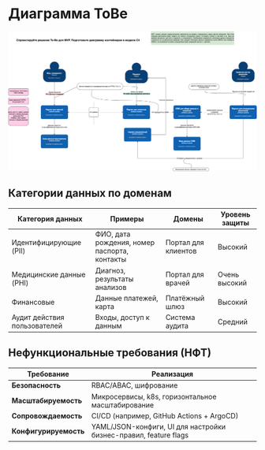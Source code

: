# Диаграмма ToBe

![](Medicamente.drawio.png)

## Категории данных по доменам

| Категория данных             | Примеры                                      | Домены              | Уровень защиты |
|------------------------------|----------------------------------------------|---------------------|----------------|
| Идентифицирующие (PII)       | ФИО, дата рождения, номер паспорта, контакты | Портал для клиентов | Высокий        |
| Медицинские данные (PHI)     | Диагноз, результаты анализов                 | Портал для врачей   | Очень высокий  |
| Финансовые                   | Данные платежей, карта                       | Платёжный шлюз      | Высокий        |
| Аудит действия пользователей | Входы, доступ к данным                       | Система аудита      | Средний        |


## Нефункциональные требования (НФТ)

| Требование            | Реализация                                                       |
|-----------------------|------------------------------------------------------------------|
| **Безопасность**      | RBAC/ABAC, шифрование                                            |
| **Масштабируемость**  | Микросервисы, k8s, горизонтальное масштабирование                |
| **Сопровождаемость**  | CI/CD (например, GitHub Actions + ArgoCD)                        |
| **Конфигурируемость** | YAML/JSON-конфиги, UI для настройки бизнес-правил, feature flags |
